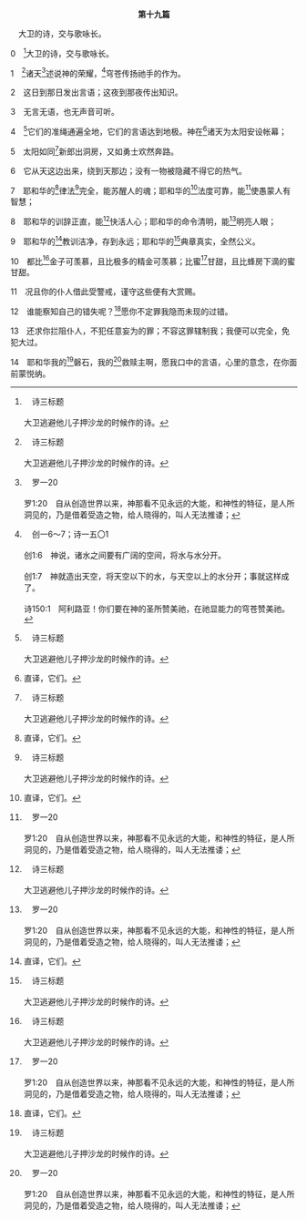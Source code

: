 <p style="text-align:center;font-weight:bold;">第十九篇</p>

<a name="0">

<span id="spsm">　大卫的诗，交与歌咏长。

0　[^a]大卫的诗，交与歌咏长。

[^a]:　诗三标题<br><br>大卫逃避他儿子押沙龙的时候作的诗。

1　[^a]诸天[^b]述说神的荣耀，[^c]穹苍传扬祂手的作为。

[^a]:　诗八1；五十6<br><br>诗8:1　大卫的诗，交与歌咏长；用迦特乐器。<br><br>耶和华我们的主啊，你的名在全地何其尊大；你将你的荣美彰显于天！<br><br>诗50:6　诸天必表明祂的公义，因为神自己是审判者。〔细拉〕

[^b]:　罗一20<br><br>罗1:20　自从创造世界以来，神那看不见永远的大能，和神性的特征，是人所洞见的，乃是借着受造之物，给人晓得的，叫人无法推诿；

[^c]:　创一6～7；诗一五〇1<br><br>创1:6　神说，诸水之间要有广阔的空间，将水与水分开。<br><br>创1:7　神就造出天空，将天空以下的水，与天空以上的水分开；事就这样成了。<br><br>诗150:1　阿利路亚！你们要在神的圣所赞美祂，在祂显能力的穹苍赞美祂。

2　这日到那日发出言语；这夜到那夜传出知识。

3　无言无语，也无声音可听。

4　[^a]它们的准绳通遍全地，它们的言语达到地极。神在[^1]诸天为太阳安设帐幕；

[^1]:直译，它们。

[^a]:　罗十18<br><br>罗10:18　但我说，他们未曾听见吗？的确听见了：“他们的声音传遍全地，他们的言语达到地极。”

5　太阳如同[^a]新郎出洞房，又如勇士欢然奔路。

[^a]:　赛六二5；珥二16；约三29<br><br>赛62:5　少年人怎样娶处女，你的众民也要照样娶你；新郎怎样喜悦新妇，你的神也要照样喜悦你。<br><br>珥2:16　聚集众民，使会众分别为圣；招聚老者，聚集孩童和吃奶的；使新郎出离洞房，新妇出离内室。<br><br>约3:29　娶新妇的，就是新郎；新郎的朋友站着听祂，因着新郎的声音就欢喜快乐；所以我这喜乐满足了。

6　它从天这边出来，绕到天那边；没有一物被隐藏不得它的热气。

7　耶和华的[^1]律法[^a]完全，能苏醒人的魂；耶和华的[^1]法度可靠，能[^b]使愚蒙人有智慧；

[^1]:法度，直译，见证。神的律法乃是祂的见证(见出二十1注1)。在7～11节，大卫对律法的评价非常高。见一2注1。

[^a]:　罗七12；雅一25<br><br>罗7:12　这样看来，律法是圣的，诫命也是圣的、义的并善的。<br><br>雅1:25　唯有详细察看那完备自由的律法，并且时常如此的，他不是听了就忘，乃是实在行出来，就在他所行的事上必然得福。

[^b]:　诗一一九98；提后三15<br><br>诗119:98　你的诫命使我比仇敌有智慧，因这些诫命常与我同在。<br><br>提后3:15　并且知道你是从小明白圣经；这圣经能使你借着相信基督耶稣，有得救的智慧。

8　耶和华的训辞正直，能[^a]快活人心；耶和华的命令清明，能[^b]明亮人眼；

[^a]:　诗一一九14<br><br>诗119:14　我喜悦你法度的道路，如同喜悦一切的财物。

[^b]:　诗一一九105<br><br>诗119:105　你的话是我脚前的灯，是我路上的光。

9　耶和华的[^1]教训洁净，存到永远；耶和华的[^a]典章真实，全然公义。

[^1]:直译，敬畏。

[^a]:　启十九2<br><br>启19:2　祂的审判是真实、公义的，因祂审判了那用淫乱败坏全地的大妓女，并且向她为祂的奴仆伸了流血的冤。

10　都比[^a]金子可羡慕，且比极多的精金可羡慕；比蜜[^b]甘甜，且比蜂房下滴的蜜甘甜。

[^a]:　诗一一九72；127；箴八10<br><br>诗119:72　你口中的律法与我有益，胜过千万的金银。<br><br>诗119:127　所以我爱你的诫命，胜过金子，且胜过精金；<br><br>箴8:10　你们当受我的训诲，不受银子；宁得知识，胜得精金。

[^b]:　诗一一九103；箴十六24；参士十四18<br><br>诗119:103　你的言语在我上膛何等甘美！在我口中比蜜更甜！<br><br>箴16:24　良言如同蜂房，使魂觉甘甜，使骨得医治。<br><br>士14:18　到第七天，日落以前，那城里的人对参孙说，有什么比蜜还甜呢？有什么比狮子还强呢？参孙对他们说，你们若非用我的母牛犊耕地，就说不出我的谜底。

11　况且你的仆人借此受警戒，谨守这些便有大赏赐。

12　谁能察知自己的错失呢？[^1]愿你不定罪我隐而未现的过错。

[^1]:大卫在12～14节的祷告指明，大卫竭力遵守律法到一个地步，愿意在他隐而未现的过错上、在他任意妄为的罪上、在他口中的言语上并在他心里的意念上受对付。然而即使大卫能完全，这也不能讨神喜悦。按照圣经整体的原则，神不要单单从人来的任何事物。不管事物多好，只要是单单属人的，神就会把它摆在一边。神所要的不是善人，甚至也不是完全人，乃是神人。神的愿望是要成为肉体来作人，名叫耶稣，死于十字架，复活，并在复活里成为赐生命的灵(林前十五45下，林后三6，17上)，住在我们里面(罗八11)，活在我们里面(加二20)，并从我们活出祂自己(腓一21上)。本篇该以圣经整体原则的眼光来评价；这原则就是：神主要的定旨是要使祂自己与人成为一，并使人与祂成为一，使祂与人同有一个生命、一个性情和一个生活。凡与神是一的人，乃是神的生机体，就是基督的身体，这要终极完成于圣城新耶路撒冷(启二一2～二二5)。

13　还求你拦阻仆人，不犯任意妄为的罪；不容这罪辖制我；我便可以完全，免犯大过。

14　耶和华我的[^a]磐石，我的[^b]救赎主啊，愿我口中的言语，心里的意念，在你面前蒙悦纳。

[^a]:　诗十八2<br><br>诗18:2　耶和华是我的岩石，我的山寨，我的解救者；是我的神，我的磐石，我所投靠的；是我的盾牌，拯救我的角，我的高台。

[^b]:　伯十九25<br><br>伯19:25　然而我知道我的救赎主活着，末了祂必站立在地上；


